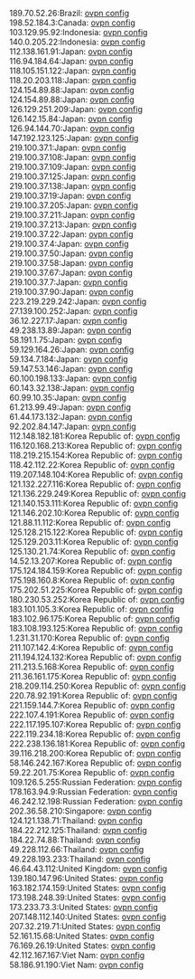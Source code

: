 189.70.52.26:Brazil: [ovpn config](vpn/189_70_52_26.ovpn)  
198.52.184.3:Canada: [ovpn config](vpn/198_52_184_3.ovpn)  
103.129.95.92:Indonesia: [ovpn config](vpn/103_129_95_92.ovpn)  
140.0.205.22:Indonesia: [ovpn config](vpn/140_0_205_22.ovpn)  
112.138.161.91:Japan: [ovpn config](vpn/112_138_161_91.ovpn)  
116.94.184.64:Japan: [ovpn config](vpn/116_94_184_64.ovpn)  
118.105.151.122:Japan: [ovpn config](vpn/118_105_151_122.ovpn)  
118.20.203.118:Japan: [ovpn config](vpn/118_20_203_118.ovpn)  
124.154.89.88:Japan: [ovpn config](vpn/124_154_89_88.ovpn)  
124.154.89.88:Japan: [ovpn config](vpn/124_154_89_88.ovpn)  
126.129.251.209:Japan: [ovpn config](vpn/126_129_251_209.ovpn)  
126.142.15.84:Japan: [ovpn config](vpn/126_142_15_84.ovpn)  
126.94.144.70:Japan: [ovpn config](vpn/126_94_144_70.ovpn)  
147.192.123.125:Japan: [ovpn config](vpn/147_192_123_125.ovpn)  
219.100.37.1:Japan: [ovpn config](vpn/219_100_37_1.ovpn)  
219.100.37.108:Japan: [ovpn config](vpn/219_100_37_108.ovpn)  
219.100.37.109:Japan: [ovpn config](vpn/219_100_37_109.ovpn)  
219.100.37.125:Japan: [ovpn config](vpn/219_100_37_125.ovpn)  
219.100.37.138:Japan: [ovpn config](vpn/219_100_37_138.ovpn)  
219.100.37.19:Japan: [ovpn config](vpn/219_100_37_19.ovpn)  
219.100.37.205:Japan: [ovpn config](vpn/219_100_37_205.ovpn)  
219.100.37.211:Japan: [ovpn config](vpn/219_100_37_211.ovpn)  
219.100.37.213:Japan: [ovpn config](vpn/219_100_37_213.ovpn)  
219.100.37.22:Japan: [ovpn config](vpn/219_100_37_22.ovpn)  
219.100.37.4:Japan: [ovpn config](vpn/219_100_37_4.ovpn)  
219.100.37.50:Japan: [ovpn config](vpn/219_100_37_50.ovpn)  
219.100.37.58:Japan: [ovpn config](vpn/219_100_37_58.ovpn)  
219.100.37.67:Japan: [ovpn config](vpn/219_100_37_67.ovpn)  
219.100.37.7:Japan: [ovpn config](vpn/219_100_37_7.ovpn)  
219.100.37.90:Japan: [ovpn config](vpn/219_100_37_90.ovpn)  
223.219.229.242:Japan: [ovpn config](vpn/223_219_229_242.ovpn)  
27.139.100.252:Japan: [ovpn config](vpn/27_139_100_252.ovpn)  
36.12.227.17:Japan: [ovpn config](vpn/36_12_227_17.ovpn)  
49.238.13.89:Japan: [ovpn config](vpn/49_238_13_89.ovpn)  
58.191.1.75:Japan: [ovpn config](vpn/58_191_1_75.ovpn)  
59.129.164.26:Japan: [ovpn config](vpn/59_129_164_26.ovpn)  
59.134.7.184:Japan: [ovpn config](vpn/59_134_7_184.ovpn)  
59.147.53.146:Japan: [ovpn config](vpn/59_147_53_146.ovpn)  
60.100.198.133:Japan: [ovpn config](vpn/60_100_198_133.ovpn)  
60.143.32.138:Japan: [ovpn config](vpn/60_143_32_138.ovpn)  
60.99.10.35:Japan: [ovpn config](vpn/60_99_10_35.ovpn)  
61.213.99.49:Japan: [ovpn config](vpn/61_213_99_49.ovpn)  
61.44.173.132:Japan: [ovpn config](vpn/61_44_173_132.ovpn)  
92.202.84.147:Japan: [ovpn config](vpn/92_202_84_147.ovpn)  
112.148.182.181:Korea Republic of: [ovpn config](vpn/112_148_182_181.ovpn)  
116.120.168.213:Korea Republic of: [ovpn config](vpn/116_120_168_213.ovpn)  
118.219.215.154:Korea Republic of: [ovpn config](vpn/118_219_215_154.ovpn)  
118.42.112.22:Korea Republic of: [ovpn config](vpn/118_42_112_22.ovpn)  
119.207.148.104:Korea Republic of: [ovpn config](vpn/119_207_148_104.ovpn)  
121.132.227.116:Korea Republic of: [ovpn config](vpn/121_132_227_116.ovpn)  
121.136.229.249:Korea Republic of: [ovpn config](vpn/121_136_229_249.ovpn)  
121.140.153.111:Korea Republic of: [ovpn config](vpn/121_140_153_111.ovpn)  
121.146.202.10:Korea Republic of: [ovpn config](vpn/121_146_202_10.ovpn)  
121.88.11.112:Korea Republic of: [ovpn config](vpn/121_88_11_112.ovpn)  
125.128.215.122:Korea Republic of: [ovpn config](vpn/125_128_215_122.ovpn)  
125.129.203.11:Korea Republic of: [ovpn config](vpn/125_129_203_11.ovpn)  
125.130.21.74:Korea Republic of: [ovpn config](vpn/125_130_21_74.ovpn)  
14.52.13.207:Korea Republic of: [ovpn config](vpn/14_52_13_207.ovpn)  
175.124.184.159:Korea Republic of: [ovpn config](vpn/175_124_184_159.ovpn)  
175.198.160.8:Korea Republic of: [ovpn config](vpn/175_198_160_8.ovpn)  
175.202.51.225:Korea Republic of: [ovpn config](vpn/175_202_51_225.ovpn)  
180.230.53.252:Korea Republic of: [ovpn config](vpn/180_230_53_252.ovpn)  
183.101.105.3:Korea Republic of: [ovpn config](vpn/183_101_105_3.ovpn)  
183.102.96.175:Korea Republic of: [ovpn config](vpn/183_102_96_175.ovpn)  
183.108.193.125:Korea Republic of: [ovpn config](vpn/183_108_193_125.ovpn)  
1.231.31.170:Korea Republic of: [ovpn config](vpn/1_231_31_170.ovpn)  
211.107.142.4:Korea Republic of: [ovpn config](vpn/211_107_142_4.ovpn)  
211.194.124.132:Korea Republic of: [ovpn config](vpn/211_194_124_132.ovpn)  
211.213.5.168:Korea Republic of: [ovpn config](vpn/211_213_5_168.ovpn)  
211.36.161.175:Korea Republic of: [ovpn config](vpn/211_36_161_175.ovpn)  
218.209.114.250:Korea Republic of: [ovpn config](vpn/218_209_114_250.ovpn)  
220.78.92.191:Korea Republic of: [ovpn config](vpn/220_78_92_191.ovpn)  
221.159.144.7:Korea Republic of: [ovpn config](vpn/221_159_144_7.ovpn)  
222.107.4.191:Korea Republic of: [ovpn config](vpn/222_107_4_191.ovpn)  
222.117.195.107:Korea Republic of: [ovpn config](vpn/222_117_195_107.ovpn)  
222.119.234.18:Korea Republic of: [ovpn config](vpn/222_119_234_18.ovpn)  
222.238.136.181:Korea Republic of: [ovpn config](vpn/222_238_136_181.ovpn)  
39.116.218.200:Korea Republic of: [ovpn config](vpn/39_116_218_200.ovpn)  
58.146.242.167:Korea Republic of: [ovpn config](vpn/58_146_242_167.ovpn)  
59.22.201.75:Korea Republic of: [ovpn config](vpn/59_22_201_75.ovpn)  
109.126.5.255:Russian Federation: [ovpn config](vpn/109_126_5_255.ovpn)  
178.163.94.9:Russian Federation: [ovpn config](vpn/178_163_94_9.ovpn)  
46.242.12.198:Russian Federation: [ovpn config](vpn/46_242_12_198.ovpn)  
202.36.58.210:Singapore: [ovpn config](vpn/202_36_58_210.ovpn)  
124.121.138.71:Thailand: [ovpn config](vpn/124_121_138_71.ovpn)  
184.22.212.125:Thailand: [ovpn config](vpn/184_22_212_125.ovpn)  
184.22.74.88:Thailand: [ovpn config](vpn/184_22_74_88.ovpn)  
49.228.112.66:Thailand: [ovpn config](vpn/49_228_112_66.ovpn)  
49.228.193.233:Thailand: [ovpn config](vpn/49_228_193_233.ovpn)  
46.64.43.112:United Kingdom: [ovpn config](vpn/46_64_43_112.ovpn)  
139.180.147.96:United States: [ovpn config](vpn/139_180_147_96.ovpn)  
163.182.174.159:United States: [ovpn config](vpn/163_182_174_159.ovpn)  
173.198.248.39:United States: [ovpn config](vpn/173_198_248_39.ovpn)  
173.233.73.3:United States: [ovpn config](vpn/173_233_73_3.ovpn)  
207.148.112.140:United States: [ovpn config](vpn/207_148_112_140.ovpn)  
207.32.219.71:United States: [ovpn config](vpn/207_32_219_71.ovpn)  
52.161.15.68:United States: [ovpn config](vpn/52_161_15_68.ovpn)  
76.169.26.19:United States: [ovpn config](vpn/76_169_26_19.ovpn)  
42.112.167.167:Viet Nam: [ovpn config](vpn/42_112_167_167.ovpn)  
58.186.91.190:Viet Nam: [ovpn config](vpn/58_186_91_190.ovpn)  
